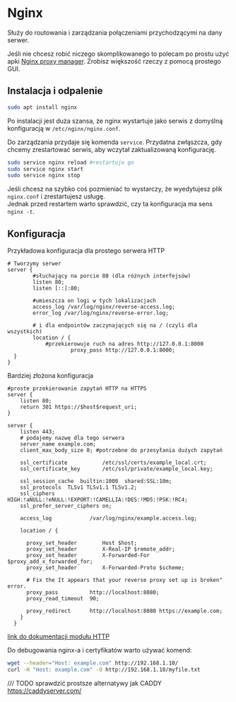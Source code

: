 # Nginx

Służy do routowania i zarządzania połączeniami przychodzącymi na dany serwer.

Jeśli nie chcesz robić niczego skomplikowanego to polecam po prostu użyć apki [Nginx proxy manager](https://nginxproxymanager.com/). Zrobisz większość rzeczy z pomocą prostego GUI.

## Instalacja i odpalenie

```bash
sudo apt install nginx
```

Po instalacji jest duża szansa, że nginx wystartuje jako serwis z domyślną konfiguracją w `/etc/nginx/nginx.conf`.

Do zarządzania przydaje się komenda `service`. Przydatna zwłąszcza, gdy chcemy zrestartować serwis, aby wczytał zaktualizowaną konfigurację.

```bash
sudo service nginx reload #restartuje go
sudo service nginx start
sudo service nginx stop
```

Jeśli chcesz na szybko coś pozmieniać to wystarczy, że wyedytujesz plik `nginx.conf` i zrestartujesz usługę.  
Jednak przed restartem warto sprawdzić, czy ta konfiguracja ma sens `nginx -t`.

## Konfiguracja

Przykładowa konfiguracja dla prostego serwera HTTP

```nginx
# Tworzymy serwer
server {
        #słuchający na porcie 80 (dla różnych interfejsów)
        listen 80;
        listen [::]:80;

        #umieszcza on logi w tych lokalizacjach
        access_log /var/log/nginx/reverse-access.log;
        error_log /var/log/nginx/reverse-error.log;
        
        # i dla endpointów zaczynających się na / (czyli dla wszystkich)
        location / {
            #przekierowuje ruch na adres http://127.0.0.1:8000
                    proxy_pass http://127.0.0.1:8000;
  }
}
```

Bardziej złożona konfiguracja

```nginx
#proste przekierowanie zapytań HTTP na HTTPS
server {
    listen 80;
    return 301 https://$host$request_uri;
}

server {
    listen 443;
    # podajemy nazwę dla tego serwera
    server_name example.com;
    client_max_body_size 0; #potrzebne do przesyłania dużych zapytań

    ssl_certificate           /etc/ssl/certs/example_local.crt;
    ssl_certificate_key       /etc/ssl/private/example_local.key;

    ssl_session_cache  builtin:1000  shared:SSL:10m;
    ssl_protocols  TLSv1 TLSv1.1 TLSv1.2;
    ssl_ciphers HIGH:!aNULL:!eNULL:!EXPORT:!CAMELLIA:!DES:!MD5:!PSK:!RC4;
    ssl_prefer_server_ciphers on;

    access_log            /var/log/nginx/example.access.log;

    location / {

      proxy_set_header        Host $host;
      proxy_set_header        X-Real-IP $remote_addr;
      proxy_set_header        X-Forwarded-For $proxy_add_x_forwarded_for;
      proxy_set_header        X-Forwarded-Proto $scheme;

      # Fix the It appears that your reverse proxy set up is broken" error.
      proxy_pass          http://localhost:8080;
      proxy_read_timeout  90;

      proxy_redirect      http://localhost:8080 https://example.com;
    }
  }
```

[link do dokumentacji modułu HTTP](https://nginx.org/en/docs/http/ngx_http_proxy_module.html)

Do debugowania nginx-a i certyfikatów warto używać komend:

```bash
wget --header="Host: example.com" http://192.168.1.10/
curl -H "Host: example.com" -O http://192.168.1.10/myfile.txt
```

/// TODO sprawdzić prostsze alternatywy jak CADDY https://caddyserver.com/
